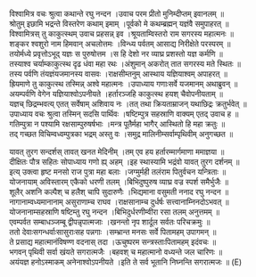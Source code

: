 

  
विश्वामित्र वचः श्रुत्वा कथान्ते रघु नन्दन ।उवाच परम प्रीतो मुनिम्दीप्तम् इवानलम्  ॥   
श्रोतुम् इछामि भद्रन्ते विस्तरेण कथाम् इमाम् ।पूर्वको मे कथम्ब्रह्मन् यज्ञंवै समुपाहरत्  ॥   
विश्वामित्रस् तु काकुत्स्थम् उवाच प्रहसन्न् इव ।श्रूयताम्विस्तरो राम सगरस्य महात्मनः  ॥   
शङ्कर श्वशुरो नाम हिमवान् अचलोत्तमः ।विन्ध्य पर्वतम् आसाद्य निरीक्षेते परस्परम्  ॥   
तयोर्मध्ये प्रवृत्तोऽभूद् यज्ञः स पुरुषोत्तम ।स हि देशो नर व्याघ्र प्रशस्तो यज्ञ कर्मणि  ॥   
तस्याश्व चर्याम्काकुत्स्थ दृढ धंवा महा रथः ।अंशुमान् अकरोत् तात सगरस्य मते स्थितः  ॥   
तस्य पर्वणि तंयज्ञंयजमानस्य वासवः ।राक्षसीम्तनुम् आस्थाय यज्ञियाश्वम् अपाहरत्  ॥   
ह्रियमाणे तु काकुत्स्थ तस्मिन्न् अश्वे महात्मनः ।उपाध्याय गणाःसर्वे यजमानम् अथाब्रुवन्  ॥   
अयम्पर्वणि वेगेन यज्ञियाश्वोऽपनीयते ।हर्तारञ्जहि काकुत्स्थ हयश् चैवोपनीयताम्  ॥   
यज्ञच् छिद्रम्भवत्य् एतत् सर्वेषाम् अशिवाय नः ।तत् तथा क्रियताम्राजन् यथाछिद्रः क्रतुर्भवेत्  ॥   
उपाध्याय वचः श्रुत्वा तस्मिन् सदसि पार्थिवः ।षष्टिम्पुत्र सहस्राणि वाक्यम् एतद् उवाच ह  ॥   
गतिम्पुत्रा न पश्यामि रक्षसाम्पुरुषर्षभाः ।मन्त्र पूतैर्महा भागैर् आस्थितो हि महा क्रतुः  ॥   
तद् गच्छत विचिम्वध्वम्पुत्रका भद्रम् अस्तु वः ।समुद्र मालिनीम्सर्वाम्पृथिवीम् अनुगच्छत  ॥   
  
यावत् तुरग सन्दर्शस् तावत् खनत मेदिनीम् ।तम् एव हय हर्तारम्मार्गमाणा ममाज्ञया  ॥   
दीक्षितः पौत्र सहितः सोपाध्याय गणो ह्य् अहम् ।इह स्थास्यामि भद्रंवो यावत् तुरग दर्शनम्  ॥   
इत्य् उक्त्वा हृष्ट मनसो राज पुत्रा महा बलाः ।जग्मुर्मही तलंराम पितुर्वचन यन्त्रिताः  ॥   
योजनायाम् अविस्तारम् एकैको धरणी तलम् ।बिभिदुष्पुरुष व्याघ्र वज्र स्पर्श समैर्भुजैः  ॥   
शूलैर् अशनि कल्पैश् च हलैश् चापि सुदारुणैः ।भिद्यमाना वसुमती ननाद रघु नन्दन  ॥   
नागानाम्वध्यमानानाम् असुराणाम्च राघव ।राक्षसानाम्च दुर्धर्षः सत्त्वानाम्निनदोऽभवत्  ॥   
योजनानाम्सहस्राणि षष्टिम्तु रघु नन्दन ।बिभिदुर्धरणीम्वीरा रसा तलम् अनुत्तमम्  ॥   
एवम्पर्वत सम्बाधञ्जम्बू द्वीपन्नृपात्मजाः ।खनन्तो नृप शार्दूल सर्वतः परिचक्रमुः  ॥   
ततो देवाःसगन्धर्वाःसासुराःसह पन्नगाः ।सम्भ्रान्त मनसः सर्वे पितामहम् उपागमन्  ॥   
ते प्रसाद्य महात्मानंविषण्ण वदनास् तदा ।ऊचुष्परम सन्त्रस्ताःपितामहम् इदंवचः  ॥   
भगवन् पृथिवी सर्वा खंयते सगरात्मजैः ।बहवश् च महात्मानो वध्यन्ते जल चारिणः  ॥   
अयंयज्ञ हनोऽस्माकम् अनेनाश्वोऽपनीयते ।इति ते सर्व भूतानि निघ्नन्ति सगरात्मजः  ॥ (E)  
